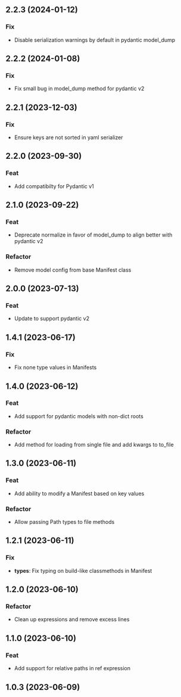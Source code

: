 ## 2.2.3 (2024-01-12)

### Fix

- Disable serialization warnings by default in pydantic model_dump

## 2.2.2 (2024-01-08)

### Fix

- Fix small bug in model_dump method for pydantic v2

## 2.2.1 (2023-12-03)

### Fix

- Ensure keys are not sorted in yaml serializer

## 2.2.0 (2023-09-30)

### Feat

- Add compatibilty for Pydantic v1

## 2.1.0 (2023-09-22)

### Feat

- Deprecate normalize in favor of model_dump to align better with pydantic v2

### Refactor

- Remove model config from base Manifest class

## 2.0.0 (2023-07-13)

### Feat

- Update to support pydantic v2

## 1.4.1 (2023-06-17)

### Fix

- Fix none type values in Manifests

## 1.4.0 (2023-06-12)

### Feat

- Add support for pydantic models with non-dict roots

### Refactor

- Add method for loading from single file and add kwargs to to_file

## 1.3.0 (2023-06-11)

### Feat

- Add ability to modify a Manifest based on key values

### Refactor

- Allow passing Path types to file methods

## 1.2.1 (2023-06-11)

### Fix

- **types**: Fix typing on build-like classmethods in Manifest

## 1.2.0 (2023-06-10)

### Refactor

- Clean up expressions and remove excess lines

## 1.1.0 (2023-06-10)

### Feat

- Add support for relative paths in ref expression

## 1.0.3 (2023-06-09)
